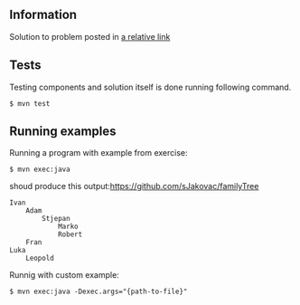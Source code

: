 ## Information
Solution to problem posted in [a relative link](Test-Stjepan.pdf)

## Tests
Testing components and solution itself is done running following command.

```
$ mvn test
```

## Running examples
Running a program with example from exercise:

```
$ mvn exec:java
```
shoud produce this output:https://github.com/sJakovac/familyTree


```
Ivan
	Adam
		Stjepan
			Marko
			Robert
	Fran
Luka
	Leopold
```
Runnig with custom example:

```
$ mvn exec:java -Dexec.args="{path-to-file}"
```